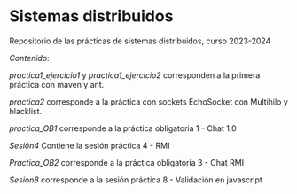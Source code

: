 # Sistemas distribuidos

Repositorio de las prácticas de sistemas distribuidos, curso 2023-2024

*Contenido*:

*practica1_ejercicio1* y *practica1_ejercicio2* corresponden a la primera práctica con maven y ant.

*practica2* corresponde a la práctica con sockets EchoSocket con Multihilo y blacklist.

*practica_OB1* corresponde a la práctica obligatoria 1 - Chat 1.0

*Sesión4* Contiene la sesión práctica 4 - RMI

*Practica_OB2* corresponde a la práctica obligatoria 3 - Chat RMI

*Sesion8* corresponde a la sesión práctica 8 - Validación en javascript
